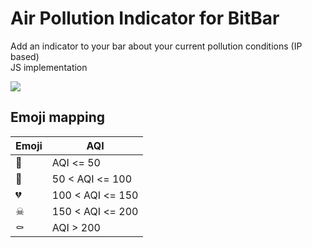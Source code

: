 # Air Pollution Indicator for BitBar

Add an indicator to your bar about your current pollution conditions (IP based)  
JS implementation  

![](http://i.imgur.com/Kff8QSL.png)

## Emoji mapping

| Emoji | AQI              |
|-------|------------------|
| 💚    | AQI <= 50        |
| 💛    | 50 < AQI <= 100  |
| 💔    | 100 < AQI <= 150 |
| ☠     | 150 < AQI <= 200 |
| ⚰     | AQI > 200        |